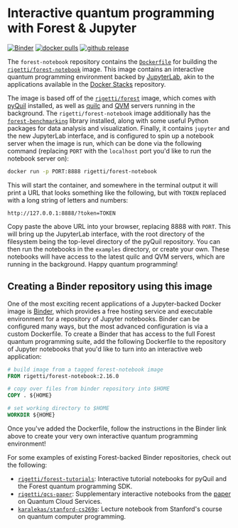 Interactive quantum programming with Forest & Jupyter
=====================================================

[![Binder](https://mybinder.org/badge_logo.svg)][binder]
[![docker pulls][docker-badge]][forest-notebook]
[![github release][github-badge]][github-release]

The `forest-notebook` repository contains the [`Dockerfile`][dockerfile]
for building the [`rigetti/forest-notebook`][forest-notebook] image.
This image contains an interactive quantum programming environment
backed by [JupyterLab][jupyter], akin to the applications available
in the [Docker Stacks][docker-stacks] repository.

The image is based off of the [`rigetti/forest`][forest] image, which comes
with [pyQuil][pyquil] installed, as well as [quilc][quilc] and [QVM][qvm]
servers running in the background. The `rigetti/forest-notebook` image
additionally has the [`forest-benchmarking`][benchmarking] library installed,
along with some useful Python packages for data analysis and visualization.
Finally, it contains `jupyter` and the new JupyterLab interface, and is
configured to spin up a notebook server when the image is run, which can
be done via the following command (replacing `PORT` with the `localhost`
port you'd like to run the notebook server on):

```bash
docker run -p PORT:8888 rigetti/forest-notebook
```

This will start the container, and somewhere in the terminal output it will
print a URL that looks something like the following, but with `TOKEN` replaced
with a long string of letters and numbers:

```
http://127.0.0.1:8888/?token=TOKEN
```

Copy paste the above URL into your browser, replacing 8888 with `PORT`. This
will bring up the JupyterLab interface, with the root directory of the
filesystem being the top-level directory of the pyQuil repository. You can
then run the notebooks in the `examples` directory, or create your own.
These notebooks will have access to the latest quilc and QVM servers,
which are running in the background. Happy quantum programming!

Creating a Binder repository using this image
---------------------------------------------

One of the most exciting recent applications of a Jupyter-backed Docker
image is [Binder][mybinder], which provides a free hosting service and
executable environment for a repository of Jupyter notebooks. Binder can
be configured many ways, but the most advanced configuration is via a custom
Dockerfile. To create a Binder that has access to the full Forest quantum
programming suite, add the following Dockerfile to the repository of Jupyter
notebooks that you'd like to turn into an interactive web application:

```dockerfile
# build image from a tagged forest-notebook image
FROM rigetti/forest-notebook:2.16.0

# copy over files from binder repository into $HOME
COPY . ${HOME}

# set working directory to $HOME
WORKDIR ${HOME}
```

Once you've added the Dockerfile, follow the instructions in the Binder link
above to create your very own interactive quantum programming environment!

For some examples of existing Forest-backed Binder repositories, check out the following:

- [`rigetti/forest-tutorials`][forest-tutorials]:
    Interactive tutorial notebooks for pyQuil and the Forest quantum programming SDK.
- [`rigetti/qcs-paper`][qcs-paper]:
    Supplementary interactive notebooks from the [paper][arxiv] on Quantum Cloud Services.
- [`karalekas/stanford-cs269q`][stanford-cs269q]:
    Lecture notebook from Stanford's course on quantum computer programming.

[arxiv]: https://arxiv.org/abs/2001.04449
[benchmarking]: https://github.com/rigetti/forest-benchmarking
[binder]: https://mybinder.org/v2/gh/rigetti/forest-tutorials/master?urlpath=lab/tree/Welcome.ipynb
[dockerfile]: https://docs.docker.com/engine/reference/builder/
[docker-badge]: https://img.shields.io/docker/pulls/rigetti/forest-notebook.svg
[docker-stacks]: https://github.com/jupyter/docker-stacks
[forest]: https://hub.docker.com/r/rigetti/forest
[forest-notebook]: https://hub.docker.com/r/rigetti/forest-notebook
[forest-tutorials]: https://github.com/rigetti/forest-tutorials
[github-badge]: https://img.shields.io/github/release/rigetti/forest-notebook.svg
[github-release]: https://github.com/rigetti/forest-notebook/releases
[gitlab-badge]: https://gitlab.com/rigetti/forest/forest-notebook/badges/master/pipeline.svg
[gitlab-project]: https://gitlab.com/rigetti/forest/forest-notebook/commits/master
[jupyter]: https://jupyter.org/
[mybinder]: https://mybinder.org
[pyquil]: https://github.com/rigetti/pyquil
[qcs-paper]: https://github.com/rigetti/qcs-paper
[quilc]: https://github.com/rigetti/quilc
[qvm]: https://github.com/rigetti/qvm
[stanford-cs269q]: https://github.com/karalekas/stanford-cs269q
